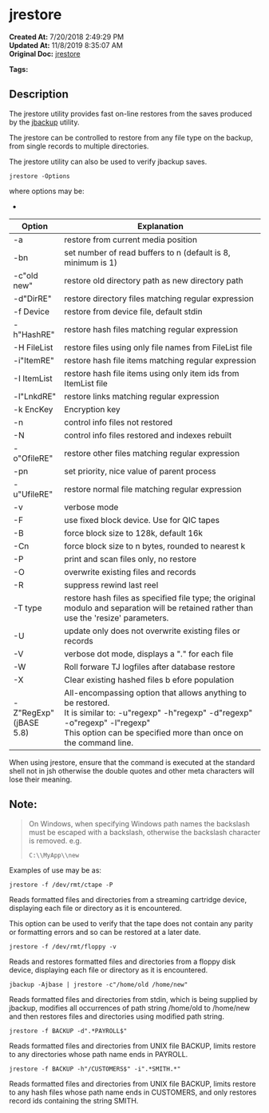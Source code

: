 # jrestore

**Created At:** 7/20/2018 2:49:29 PM  
**Updated At:** 11/8/2019 8:35:07 AM  
**Original Doc:** [jrestore](https://docs.jbase.com/46963-utilities/jrestore)  

**Tags:**
<badge text='recovery' vertical='middle' />
<badge text='restore' vertical='middle' />
<badge text='jrestore' vertical='middle' />
<badge text='file recovery' vertical='middle' />
<badge text='backup' vertical='middle' />
<badge text='file maintenance' vertical='middle' />

## Description 

The jrestore utility provides fast on-line restores from the saves produced by the [jbackup](jbackup) utility.

The jrestore can be controlled to restore from any file type on the backup, from single records to multiple directories.

The jrestore utility can also be used to verify jbackup saves.

```
jrestore -Options
```

where options may be:

-


| Option<br> | Explanation<br> |
| --- | --- |
| -a<br> | restore from current media position<br> |
| -bn<br> | set number of read buffers to n (default is 8, minimum is 1)<br> |
| -c"old new"<br> | restore old directory path as new directory path<br> |
| -d"DirRE"<br> | restore directory files matching regular expression<br> |
| -f Device<br> | restore from device file, default stdin<br> |
| -h"HashRE"<br> | restore hash files matching regular expression<br> |
| -H FileList<br> | restore files using only file names from FileList file<br> |
| -i"ItemRE"<br> | restore hash file items matching regular expression<br> |
| -I ItemList<br> | restore hash file items using only item ids from ItemList file<br> |
| -l"LnkdRE"<br> | restore links matching regular expression<br> |
| -k EncKey<br> | Encryption key<br> |
| -n<br> | control info files not restored<br> |
| -N<br> | control info files restored and indexes rebuilt<br> |
| -o"OfileRE"<br> | restore other files matching regular expression<br> |
| -pn<br> | set priority, nice value of parent process<br> |
| -u"UfileRE"<br> | restore normal file matching regular expression<br> |
| -v<br> | verbose mode<br> |
| -F<br> | use fixed block device. Use for QIC tapes<br> |
| -B<br> | force block size to 128k, default 16k<br> |
| -Cn<br> | force block size to n bytes, rounded to nearest k<br> |
| -P<br> | print and scan files only, no restore<br> |
| -O<br> | overwrite existing files and records<br> |
| -R<br> | suppress rewind last reel<br> |
| -T type<br> | restore hash files as specified file type; the original modulo and separation will be retained rather than use the 'resize' parameters.<br> |
| -U<br> | update only does not overwrite existing files or records<br> |
| -V<br> | verbose dot mode, displays a "." for each file<br> |
| -W | Roll forware TJ logfiles after database restore<br> |
| -X | Clear existing hashed files b efore population |
| -Z"RegExp"<br>(jBASE 5.8) | All-encompassing option that allows anything to be restored.<br>It is similar to: -u"regexp" -h"regexp" -d"regexp" -o"regexp" -l"regexp"<br>This option can be specified more than once on the command line.<br> |




When using jrestore, ensure that the command is executed at the standard shell not in jsh otherwise the double quotes and other meta characters will lose their meaning.



## Note: 


> On Windows, when specifying Windows path names the backslash must be escaped with a backslash, otherwise the backslash character is removed. e.g.
> 
> ```
> C:\\MyApp\\new
> ```




Examples of use may be as:

```
jrestore -f /dev/rmt/ctape -P
```

Reads formatted files and directories from a streaming cartridge device, displaying each file or directory as it is encountered.

This option can be used to verify that the tape does not contain any parity or formatting errors and so can be restored at a later date.

```
jrestore -f /dev/rmt/floppy -v
```

Reads and restores formatted files and directories from a floppy disk device, displaying each file or directory as it is encountered.

```
jbackup -Ajbase | jrestore -c"/home/old /home/new"
```

Reads formatted files and directories from stdin, which is being supplied by jbackup, modifies all occurrences of path string /home/old to /home/new and then restores files and directories using modified path string.

```
jrestore -f BACKUP -d".*PAYROLL$"
```

Reads formatted files and directories from UNIX file BACKUP, limits restore to any directories whose path name ends in PAYROLL.

```
jrestore -f BACKUP -h"/CUSTOMERS$" -i".*SMITH.*"
```

Reads formatted files and directories from UNIX file BACKUP, limits restore to any hash files whose path name ends in CUSTOMERS, and only restores record ids containing the string SMITH.
